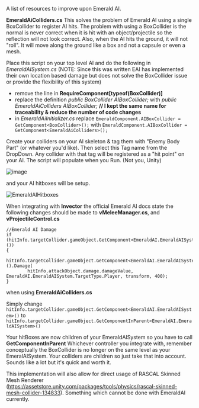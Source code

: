A list of resources to improve upon Emerald AI.

**EmeraldAiColliders.cs**
This solves the problem of Emerald AI using a single BoxCollider to register AI hits. The problem with using a BoxCollider is the normal is never correct when it is hit with an object/projectile so the reflection will not look correct.  Also, when the AI hits the ground, it will not "roll".  It will move along the ground like a box and not a capsule or even a mesh.

Place this script on your top level AI and do the following in _EmeraldAISystem.cs_ (NOTE: Since this was written EAI has implemented their own location based damage but does not solve the BoxCollider issue or provide the flexibility of this system)

* remove the line in **RequireComponent[typeof(BoxCollider)]**
* replace the definition _public BoxCollider AIBoxCollider;_ with _public EmeraldAiColliders AIBoxCollider;_  **// I kept the same name for traceability & reduce the number of code changes**
* in _EmeraldAiInitializer.cs_ replace 
  `EmeraldComponent.AIBoxCollider = GetComponent<BoxCollider>();` with
  `EmeraldComponent.AIBoxCollider = GetComponent<EmeraldAiColliders>();`
  
Create your colliders on your AI skeleton & tag them with "Enemy Body Part" (or whatever you'd like).  Then select this Tag name from the DropDown.  Any collider with that tag will be registered as a "hit point" on your AI.
The script will populate when you Run. (Not you, Unity)

![image](https://user-images.githubusercontent.com/58187872/139158433-3aa40af1-d289-4b53-a4ac-d82b171d3e9d.png)

and your AI hitboxes will be setup.

![EmeraldAIHitboxes](https://user-images.githubusercontent.com/58187872/139869460-936e7e66-2477-4e4e-a4b4-5de84559b889.png)


When integrating with **Invector** the official Emerald AI docs state the following changes should be made to 
**vMeleeManager.cs**, and **vProjectileControl.cs**

```
//Emerald AI Damage
if (hitInfo.targetCollider.gameObject.GetComponent<EmeraldAI.EmeraldAISystem>())
{
    hitInfo.targetCollider.gameObject.GetComponent<EmeraldAI.EmeraldAISystem>().Damage(
        hitInfo.attackObject.damage.damageValue, EmeraldAI.EmeraldAISystem.TargetType.Player, transform, 400);
}
```

when using **EmeraldAiColliders.cs**

Simply change 
`hitInfo.targetCollider.gameObject.GetComponent<EmeraldAI.EmeraldAISystem>()` to 
`hitInfo.targetCollider.gameObject.GetComponentInParent<EmeraldAI.EmeraldAISystem>()`

Your hitBoxes are now children of your EmeraldAISystem so you have to call **GetComponentInParent**
Whichever controller you integrate with, remember conceptually the BoxCollider is no longer on the same level as your EmeralAISystem.  Your colliders are children so just take that into account.
Sounds like a lot but it's quick and worth it.

This implementation will also allow for direct usage of RASCAL Skinned Mesh Renderer (https://assetstore.unity.com/packages/tools/physics/rascal-skinned-mesh-collider-134833).  Something which cannot be done with EmeraldAI currently.
